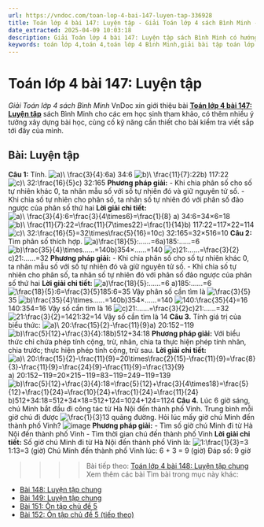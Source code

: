 ```yaml
---
url: https://vndoc.com/toan-lop-4-bai-147-luyen-tap-336928
title: Toán lớp 4 bài 147: Luyện tập - Giải Toán lớp 4 sách Bình Minh - VnDoc.com
date_extracted: 2025-04-09 10:03:18
description: Giải Toán lớp 4 bài 147: Luyện tập sách Bình Minh có hướng dẫn giải chi tiết các câu hỏi trong SGK Toán lớp 4 Bình Minh.
keywords: toán lớp 4,toán 4,toán lớp 4 Bình Minh,giải bài tập toán lớp 4 Bình Minh,giải toán lớp 4 Bình Minh,toán lớp 4 sách Bình Minh,toán 4 Bình Minh,giải sách toán lớp 4 Bình Minh,Toán lớp 4 Bài 147 Luyện tập,giải toán 4 bài 147
---
```


# Toán lớp 4 bài 147: Luyện tập
 _Giải Toán lớp 4 sách Bình Minh_
VnDoc xin giới thiệu bài [**Toán lớp 4 bài 147: Luyện tập**](<https://vndoc.com/toan-lop-4-bai-147-luyen-tap-336928>) sách Bình Minh cho các em học sinh tham khảo, có thêm nhiều ý tưởng xây dựng bài học, củng cố kỹ năng cần thiết cho bài kiểm tra viết sắp tới đây của mình.
## Bài: Luyện tập
**Câu 1:** Tính.
![a\)\\ \\frac{3}{4}:6](https://i.vdoc.vn/data/image/blank.png)a\) 34:6
![b\)\\ \\frac{11}{7}:22](https://i.vdoc.vn/data/image/blank.png)b\) 117:22
![c\)\\ 32:\\frac{16}{5}](https://i.vdoc.vn/data/image/blank.png)c\) 32:165
**Phương pháp giải:**
\- Khi chia phân số cho số tự nhiên khác 0, ta nhân mẫu số với số tự nhiên đó và giữ nguyên tử số.
\- Khi chia số tự nhiên cho phân số, ta nhân số tự nhiên đó với phân số đảo ngược của phân số thứ hai
**Lời giải chi tiết:**
![a\)\\ \\frac{3}{4}:6=\\frac{3}{4\\times6}=\\frac{1}{8}](https://i.vdoc.vn/data/image/blank.png) a\) 34:6=34×6=18
![b\)\\ \\frac{11}{7}:22=\\frac{11}{7\\times22}=\\frac{1}{14}](https://i.vdoc.vn/data/image/blank.png)b\) 117:22=117×22=114
![c\)\\ 32:\\frac{16}{5}=32\\times\\frac{5}{16}=10](https://i.vdoc.vn/data/image/blank.png)c\) 32:165=32×516=10
**Câu 2:** Tìm phân số thích hợp.
![a\)\\frac{18}{5}:......=6](https://i.vdoc.vn/data/image/blank.png)a\)185:......=6
![b\)\\frac{35}{4}\\times......=140](https://i.vdoc.vn/data/image/blank.png)b\)354×......=140
![c\)21:......=\\frac{3}{2}](https://i.vdoc.vn/data/image/blank.png)c\)21:......=32
**Phương pháp giải:**
\- Khi chia phân số cho số tự nhiên khác 0, ta nhân mẫu số với số tự nhiên đó và giữ nguyên tử số.
\- Khi chia số tự nhiên cho phân số, ta nhân số tự nhiên đó với phân số đảo ngược của phân số thứ hai
**Lời giải chi tiết:**
![a\)\\frac{18}{5}:......=6](https://i.vdoc.vn/data/image/blank.png) a\)185:......=6
![\\frac{18}{5}:6=\\frac{3}{5}](https://i.vdoc.vn/data/image/blank.png)185:6=35
Vậy phân số cần tìm là ![\\frac{3}{5}](https://i.vdoc.vn/data/image/blank.png)35
![b\)\\frac{35}{4}\\times......=140](https://i.vdoc.vn/data/image/blank.png)b\)354×......=140
![140:\\frac{35}{4}=16](https://i.vdoc.vn/data/image/blank.png)140:354=16
Vậy số cần tìm là 16
![c\)21:......=\\frac{3}{2}](https://i.vdoc.vn/data/image/blank.png)c\)21:......=32
![21:\\frac{3}{2}=14](https://i.vdoc.vn/data/image/blank.png)21:32=14
Vậy số cần tìm là 14
**Câu 3.** Tính giá trị của biểu thức:
![a\)\\ 20:\\frac{15}{2}-\\frac{11}{9}](https://i.vdoc.vn/data/image/blank.png)a\) 20:152−119
![b\)\\frac{5}{12}+\\frac{3}{4}:18](https://i.vdoc.vn/data/image/blank.png)b\)512+34:18
**Phương pháp giải:**
Với biểu thức chỉ chứa phép tính cộng, trừ, nhân, chia ta thực hiện phép tính nhân, chia trước; thực hiện phép tính cộng, trừ sau.
**Lời giải chi tiết:**
![a\)\\ 20:\\frac{15}{2}-\\frac{11}{9}=20\\times\\frac{2}{15}-\\frac{11}{9}=\\frac{8}{3}-\\frac{11}{9}=\\frac{24}{9}-\\frac{11}{9}=\\frac{13}{9}](https://i.vdoc.vn/data/image/blank.png) a\) 20:152−119=20×215−119=83−119=249−119=139
![b\)\\frac{5}{12}+\\frac{3}{4}:18=\\frac{5}{12}+\\frac{3}{4\\times18}=\\frac{5}{12}+\\frac{1}{24}=\\frac{10}{24}+\\frac{1}{24}=\\frac{11}{24}](https://i.vdoc.vn/data/image/blank.png)b\)512+34:18=512+34×18=512+124=1024+124=1124
**Câu 4.** Lúc 6 giờ sáng, chú Minh bắt đầu đi công tác từ Hà Nội đến thành phố Vinh. Trung bình mỗi giờ chú đi được ![\\frac{1}{3}](https://i.vdoc.vn/data/image/blank.png)13 quãng đường. Hỏi lúc mấy giờ chú Minh đến thành phố Vinh?
![image](https://i.vdoc.vn/data/image/2025/02/23/20-10-1.png)
**Phương pháp giải:**
\- Tìm số giờ chú Minh đi từ Hà Nội đến thành phố Vinh
\- Tìm thời gian chú đến thành phố Vinh
**Lời giải chi tiết:**
Số giờ chú Minh đi từ Hà Nội đến thành phố Vinh là:
![1:\\frac{1}{3}=3](https://i.vdoc.vn/data/image/blank.png)1:13=3 \(giờ\)
Chú Minh đến thành phố Vinh lúc:
6 + 3 = 9 \(giờ\)
Đáp số: 9 giờ
>>>> Bài tiếp theo: [Toán lớp 4 bài 148: Luyện tập chung](<https://vndoc.com/toan-lop-4-bai-148-luyen-tap-chung-336929>)
Xem thêm các bài Tìm bài trong mục này khác:
  * [Bài 148: Luyện tập chung](</toan-lop-4-bai-148-luyen-tap-chung-336929>)
  * [Bài 149: Luyện tập chung](</toan-lop-4-bai-149-luyen-tap-chung-336931>)
  * [Bài 151: Ôn tập chủ đề 5](</toan-lop-4-bai-151-on-tap-chu-de-5-336933>)
  * [Bài 152: Ôn tập chủ đề 5 \(tiếp theo\)](</toan-lop-4-bai-152-on-tap-chu-de-5-tiep-theo-336935>)

